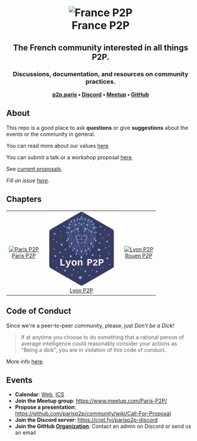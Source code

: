 <h1 align="center">
  <img src="https://francep2p.org/img/france_p2p_red.svg" alt="France P2P" height="300px" /><br />
  France P2P
</h1>

<h2 align="center">The French community interested in all things P2P.</h2>

<h3 align="center">Discussions, documentation, and resources on community practices.</h3>

<p align="center"><b>
    <a href="https://p2p.paris">p2p.paris</a> •
    <a href="https://crpt.fyi/parisp2p-discord">Discord</a> •
    <a href="https://www.meetup.com/Paris-P2P/">Meetup</a> •
    <a href="https://github.com/parisp2p">GitHub</a>
</b></p>

## About

This repo is a good place to ask **questions** or give **suggestions** about the events or the community in general.

You can read more about our values [here](/docs/community-values-en.md).

You can submit a talk or a workshop proposal [here](https://github.com/parisp2p/community/wiki/Call-For-Proposal).

See [current proposals](https://github.com/orgs/francep2p/projects/1).

_Fill an issue [here](https://github.com/parisp2p/events/issues)._

## Chapters

<table>
  <tr>
    <td align="center">
      <a href="https://p2p.paris/">
        <img src="https://p2p.paris/img/paris_p2p.svg" alt="Paris P2P" height="200px" /><br />
        Paris P2P
      </a>
    </td>
    <td align="center">
      <a href="https://github.com/parisp2p/community/issues/10">
        <img src="https://raw.githubusercontent.com/francep2p/community/master/assets/logos/lyon/v2/lyon_p2p_no_border_regular.svg?sanitize=true" alt="Lyon P2P" height="200px" /><br />
        Lyon P2P
      </a>
    </td>
    <td align="center">
      <a href="https://github.com/parisp2p/community/issues/22">
        <img src="https://via.placeholder.com/200x200?text=Coming%20soon" alt="Lyon P2P" height="200px" /><br />
        Rouen P2P
      </a>
    </td>
  </tr>
</table>

## Code of Conduct

Since we're a peer-to-peer community, please, just _Don't be a Dick!_

> If at anytime you choose to do something that a rational person of average intelligence could reasonably consider your actions as "Being a dick", you are in violation of this code of conduct.

More info [here](https://github.com/aeddi/dontbeadick).

## Events

* **Calendar**: [Web](https://calendar.google.com/calendar/embed?src=berty.tech_e5kpnvv1kip1ae69s5295dn5k8%40group.calendar.google.com&ctz=Europe%2FParis), [ICS](https://calendar.google.com/calendar/ical/berty.tech_e5kpnvv1kip1ae69s5295dn5k8%40group.calendar.google.com/public/basic.ics)
* **Join the Meetup group**: https://www.meetup.com/Paris-P2P/
* **Propose a presentation**: https://github.com/parisp2p/community/wiki/Call-For-Proposal
* **Join the Discord server**: https://crpt.fyi/parisp2p-discord
* **Join the GitHub [Organization](https://github.com/orgs/parisp2p/people)**: Contact an admin on Discord or send us an email
